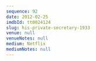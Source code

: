 ```yaml
---
sequence: 92
date: 2012-02-25
imdbId: tt0024124
slug: his-private-secretary-1933
venue: null
venueNotes: null
medium: Netflix
mediumNotes: null
---
```

